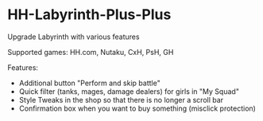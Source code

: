 # HH-Labyrinth-Plus-Plus
Upgrade Labyrinth with various features

Supported games: HH.com, Nutaku, CxH, PsH, GH

Features:
- Additional button "Perform and skip battle"
- Quick filter (tanks, mages, damage dealers) for girls in "My Squad"
- Style Tweaks in the shop so that there is no longer a scroll bar
- Confirmation box when you want to buy something (misclick protection)
